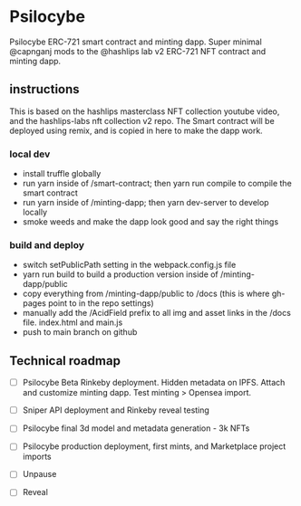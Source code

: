 # Psilocybe
Psilocybe ERC-721 smart contract and minting dapp. Super minimal @capnganj mods to the @hashlips lab v2 ERC-721 NFT contract and minting dapp.

## instructions
This is based on the hashlips masterclass NFT collection youtube video, and the hashlips-labs nft collection v2 repo.  The Smart contract will be deployed using remix, and is copied in here to make the dapp work.

### local dev
- install truffle globally
- run yarn inside of /smart-contract; then yarn run compile to compile the smart contract
- run yarn inside of /minting-dapp; then yarn dev-server to develop locally
- smoke weeds and make the dapp look good and say the right things

### build and deploy
- switch setPublicPath setting in the webpack.config.js file
- yarn run build to build a production version inside of /minting-dapp/public
- copy everything from /minting-dapp/public to /docs (this is where gh-pages point to in the repo settings)
- manually add the /AcidField prefix to all img and asset links in the /docs file.  index.html and main.js
- push to main branch on github


## Technical roadmap
- [ ] Psilocybe Beta Rinkeby deployment.  Hidden metadata on IPFS.  Attach and customize minting dapp.  Test minting > Opensea import.  
- [ ] Sniper API deployment and Rinkeby reveal testing

- [ ] Psilocybe final 3d model and metadata generation - 3k NFTs
- [ ] Psilocybe production deployment, first mints, and Marketplace project imports
- [ ] Unpause
- [ ] Reveal

